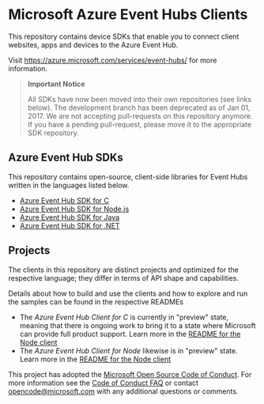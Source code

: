﻿# Microsoft Azure Event Hubs Clients

This repository contains device SDKs that enable you to connect client websites, apps and devices to the Azure Event Hub.

Visit https://azure.microsoft.com/services/event-hubs/ for more information.

> **Important Notice**
>
> All SDKs have now been moved into their own repositories (see links below).
> The development branch has been deprecated as of Jan 01, 2017.
> We are not accepting pull-requests on this repository anymore. If you have a pending pull-request, please move it to the appropriate SDK repository.

## Azure Event Hub SDKs
This repository contains open-source, client-side libraries for Event Hubs written in the languages listed below.

- [Azure Event Hub SDK for C](https://github.com/azure/azure-event-hubs-c)
- [Azure Event Hub SDK for Node.js](https://github.com/azure/azure-event-hubs-node)
- [Azure Event Hub SDK for Java](https://github.com/azure/azure-event-hubs-java)
- [Azure Event Hub SDK for .NET](https://github.com/azure/azure-event-hubs-dotnet)

## Projects 
The clients in this repository are distinct projects and optimized for the respective language; they differ in terms of API shape and capabilities.

Details about how to build and use the clients and how to explore and run the samples can be found in the respective READMEs

* The *Azure Event Hub Client for C* is currently in "preview" state, meaning that there is ongoing work to bring it 
  to a state where Microsoft can provide full product support. Learn more in the [README for the Node client](https://github.com/azure/azure-event-hubs-c/README.md)
* The *Azure Event Hub Client for Node* likewise is in "preview" state. Learn more in the [README for the Node client](https://github.com/azure/azure-event-hubs-node/README.md)


This project has adopted the [Microsoft Open Source Code of Conduct](https://opensource.microsoft.com/codeofconduct/). For more information see the [Code of Conduct FAQ](https://opensource.microsoft.com/codeofconduct/faq/) or contact [opencode@microsoft.com](mailto:opencode@microsoft.com) with any additional questions or comments.
